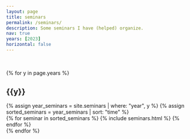 ```yaml
---
layout: page
title: seminars
permalink: /seminars/
description: Some seminars I have (helped) organize.
nav: true
years: [2023]
horizontal: false
---
```


<!--
 The page is based off of Haitao Zou's seminar page
 https://github.com/htzoufdu/htzoufdu.github.io/tree/master
 https://htzoufdu.github.io/
-->
<div class="publications">
<h2 class="year"></h2><br>
</div>

<div class="projects">
{% for y in page.years %}
    <h2 class="year">{{y}}</h2>
    {% assign year_seminars = site.seminars | where: "year", y %}
    {% assign sorted_seminars = year_seminars | sort: "time" %}
        <div class="container">
            <div class="row row-cols-1">
            {% for seminar in sorted_seminars %}
                {% include seminars.html %}
            {% endfor %}
            </div>
        </div>
{% endfor %}    
</div>
